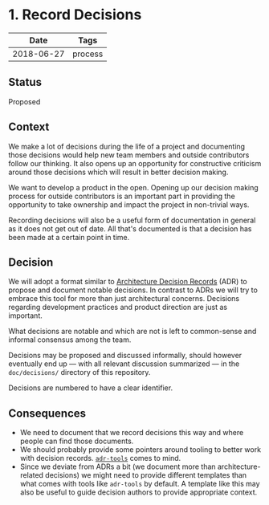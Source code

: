# 1. Record Decisions

| Date       | Tags    |
|------------|---------|
| 2018-06-27 | process |

## Status

Proposed

## Context

We make a lot of decisions during the life of a project and
documenting those decisions would help new team members and outside
contributors follow our thinking. It also opens up an opportunity for
constructive criticism around those decisions which will result
in better decision making.

We want to develop a product in the open. Opening up our decision making process for outside contributors is an important part in providing the opportunity to take ownership and impact the project in non-trivial ways.

Recording decisions will also be a useful form of documentation in general as it does not get out of date. All that's documented is that a decision has been made at a certain point in time.

## Decision

We will adopt a format similar to [Architecture Decision
Records](http://thinkrelevance.com/blog/2011/11/15/documenting-architecture-decisions) (ADR)
to propose and document notable decisions. In contrast to ADRs we will try to embrace this tool for more than just architectural concerns. Decisions regarding development practices and product direction are just as important.

What decisions are notable and which are not is left to common-sense and informal consensus among the team.

Decisions may be proposed and discussed informally, should however eventually end up — with all relevant discussion summarized — in the `doc/decisions/` directory of this repository.

Decisions are numbered to have a clear identifier.

## Consequences

- We need to document that we record decisions this way and where people can find those documents.
- We should probably provide some pointers around tooling to better work with decision records. [`adr-tools`](https://github.com/npryce/adr-tools) comes to mind.
- Since we deviate from ADRs a bit (we document more than architecture-related decisions) we might need to provide different templates than what comes with tools like `adr-tools` by default.
  A template like this may also be useful to guide decision authors to provide appropriate context.
